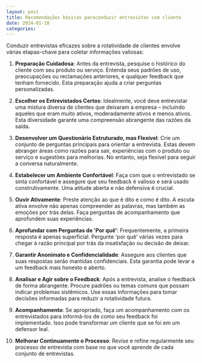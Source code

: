```yaml
---
layout: post
title: Recomendações básicas paraconduzir entrevistas com cliente
date: 2024-01-10
categories:
---
```

Conduzir entrevistas eficazes sobre a rotatividade de clientes envolve várias etapas-chave para coletar informações valiosas:

1. **Preparação Cuidadosa**: Antes da entrevista, pesquise o histórico do cliente com seu produto ou serviço. Entenda seus padrões de uso, preocupações ou reclamações anteriores, e qualquer feedback que tenham fornecido. Esta preparação ajuda a criar perguntas personalizadas.

2. **Escolher os Entrevistados Certos**: Idealmente, você deve entrevistar uma mistura diversa de clientes que deixaram a empresa – incluindo aqueles que eram muito ativos, moderadamente ativos e menos ativos. Esta diversidade garante uma compreensão abrangente das razões da saída.

3. **Desenvolver um Questionário Estruturado, mas Flexível**: Crie um conjunto de perguntas principais para orientar a entrevista. Estas devem abranger áreas como razões para sair, experiências com o produto ou serviço e sugestões para melhorias. No entanto, seja flexível para seguir a conversa naturalmente.

4. **Estabelecer um Ambiente Confortável**: Faça com que o entrevistado se sinta confortável e assegure que seu feedback é valioso e será usado construtivamente. Uma atitude aberta e não defensiva é crucial.

5. **Ouvir Ativamente**: Preste atenção ao que é dito e como é dito. A escuta ativa envolve não apenas compreender as palavras, mas também as emoções por trás delas. Faça perguntas de acompanhamento que aprofundem suas experiências.

6. **Aprofundar com Perguntas de 'Por quê'**: Frequentemente, a primeira resposta é apenas superficial. Pergunte 'por quê' várias vezes para chegar à razão principal por trás da insatisfação ou decisão de deixar.

7. **Garantir Anonimato e Confidencialidade**: Assegure aos clientes que suas respostas serão mantidas confidenciais. Esta garantia pode levar a um feedback mais honesto e aberto.

8. **Analisar e Agir sobre o Feedback**: Após a entrevista, analise o feedback de forma abrangente. Procure padrões ou temas comuns que possam indicar problemas sistêmicos. Use essas informações para tomar decisões informadas para reduzir a rotatividade futura.

9. **Acompanhamento**: Se apropriado, faça um acompanhamento com os entrevistados para informá-los de como seu feedback foi implementado. Isso pode transformar um cliente que se foi em um defensor leal.

10. **Melhorar Continuamente o Processo**: Revise e refine regularmente seu processo de entrevista com base no que você aprende de cada conjunto de entrevistas.

